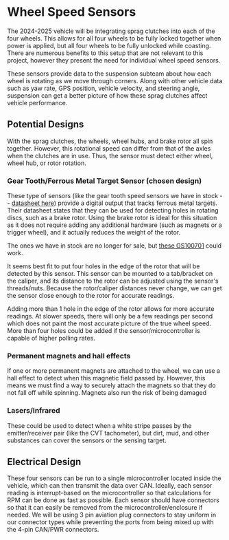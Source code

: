 # Wheel Speed Sensors

The 2024-2025 vehicle will be integrating sprag clutches into each of the four wheels. This allows for all four wheels to be fully locked together when power is applied, but all four wheels to be fully unlocked while coasting. There are numerous benefits to this setup that are not relevant to this project, however they present the need for individual wheel speed sensors.

These sensors provide data to the suspension subteam about how each wheel is rotating as we move through corners. Along with other vehicle data such as yaw rate, GPS position, vehicle velocity, and steering angle, suspension can get a better picture of how these sprag clutches affect vehicle performance. 

## Potential Designs

With the sprag clutches, the wheels, wheel hubs, and brake rotor all spin together. However, this rotational speed can differ from that of the axles when the clutches are in use. Thus, the sensor must detect either wheel, wheel hub, or rotor rotation.

### Gear Tooth/Ferrous Metal Target Sensor (chosen design)

These type of sensors (like the gear tooth speed sensors we have in stock -- [datasheet here](https://www.jameco.com/Jameco/Products/ProdDS/512401.pdf)) provide a digital output that tracks ferrous metal targets. Their datasheet states that they can be used for detecting holes in rotating discs, such as a brake rotor. Using the brake rotor is ideal for this situation as it does not require adding any additional hardware (such as magnets or a trigger wheel), and it actually reduces the weight of the rotor.

The ones we have in stock are no longer for sale, but [these GS100701](https://www.digikey.com/en/products/detail/zf-electronics/GS100701/280932) could work.

It seems best fit to put four holes in the edge of the rotor that will be detected by this sensor. This sensor can be mounted to a tab/bracket on the caliper, and its distance to the rotor can be adjusted using the sensor's threads/nuts. Because the rotor/caliper distances never change, we can get the sensor close enough to the rotor for accurate readings. 

Adding more than 1 hole in the edge of the rotor allows for more accurate readings. At slower speeds, there will only be a few readings per second which does not paint the most accurate picture of the true wheel speed. More than four holes could be added if the sensor/microcontroller is capable of higher polling rates.

### Permanent magnets and hall effects

If one or more permanent magnets are attached to the wheel, we can use a hall effect to detect when this magnetic field passed by. However, this means we must find a way to securely attach the magnets so that they do not fall off while spinning. Magnets also run the risk of being damaged

### Lasers/Infrared

These could be used to detect when a white stripe passes by the emitter/receiver pair (like the CVT tachometer), but dirt, mud, and other substances can cover the sensors or the sensing target.

## Electrical Design

These four sensors can be run to a single microcontroller located inside the vehicle, which can then transmit the data over CAN. Ideally, each sensor reading is interrupt-based on the microcontroller so that calculations for RPM can be done as fast as possible. Each sensor should have connectors so that it can easily be removed from the microcontroller/enclosure if needed. We will be using 3 pin aviation plug connectors to stay uniform in our connector types while preventing the ports from being mixed up with the 4-pin CAN/PWR connectors.
